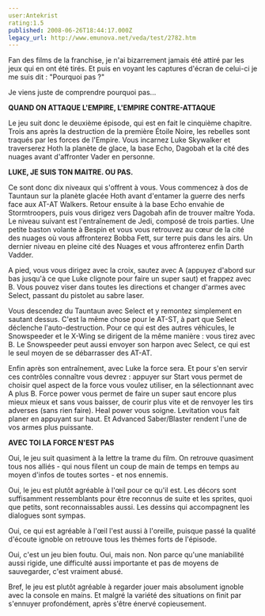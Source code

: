 ```yaml
---
user:Antekrist
rating:1.5
published: 2008-06-26T18:44:17.000Z
legacy_url: http://www.emunova.net/veda/test/2782.htm
---
```

Fan des films de la franchise, je n'ai bizarrement jamais été attiré par les jeux qui en ont été tirés. Et puis en voyant les captures d'écran de celui-ci je me suis dit : "Pourquoi pas ?"  

Je viens juste de comprendre pourquoi pas...  

  

**QUAND ON ATTAQUE L'EMPIRE, L'EMPIRE CONTRE-ATTAQUE**  

Le jeu suit donc le deuxième épisode, qui est en fait le cinquième chapitre. Trois ans après la destruction de la première Étoile Noire, les rebelles sont traqués par les forces de l'Empire. Vous incarnez Luke Skywalker et traverserez Hoth la planète de glace, la base Echo, Dagobah et la cité des nuages avant d'affronter Vader en personne.  

  

**LUKE, JE SUIS TON MAITRE. OU PAS.**  

Ce sont donc dix niveaux qui s'offrent à vous. Vous commencez à dos de Tauntaun sur la planète glacée Hoth avant d'entamer la guerre des nerfs face aux AT-AT Walkers. Retour ensuite à la base Echo envahie de Stormtroopers, puis vous dirigez vers Dagobah afin de trouver maître Yoda. Le niveau suivant est l'entraînement de Jedi, composé de trois parties. Une petite baston volante à Bespin et vous vous retrouvez au cœur de la cité des nuages où vous affronterez Bobba Fett, sur terre puis dans les airs. Un dernier niveau en pleine cité des Nuages et vous affronterez enfin Darth Vadder.  

A pied, vous vous dirigez avec la croix, sautez avec A (appuyez d'abord sur bas jusqu'à ce que Luke clignote pour faire un super saut) et frappez avec B. Vous pouvez viser dans toutes les directions et changer d'armes avec Select, passant du pistolet au sabre laser.  

Vous descendez du Tauntaun avec Select et y remontez simplement en sautant dessus. C'est la même chose pour le AT-ST, à part que Select déclenche l'auto-destruction. Pour ce qui est des autres véhicules, le Snowspeeder et le X-Wing se dirigent de la même manière : vous tirez avec B. Le Snowspeeder peut aussi envoyer son harpon avec Select, ce qui est le seul moyen de se débarrasser des AT-AT.  

Enfin après son entraînement, avec Luke la force sera. Et pour s'en servir ces contrôles connaître vous devrez : appuyer sur Start vous permet de choisir quel aspect de la force vous voulez utiliser, en la sélectionnant avec A plus B. Force power vous permet de faire un super saut encore plus mieux mieux et sans vous baisser, de courir plus vite et de renvoyer les tirs adverses (sans rien faire). Heal power vous soigne. Levitation vous fait planer en appuyant sur haut. Et Advanced Saber/Blaster rendent l'une de vos armes plus puissante.  

  

**AVEC TOI LA FORCE N'EST PAS**  

Oui, le jeu suit quasiment à la lettre la trame du film. On retrouve quasiment tous nos alliés - qui nous filent un coup de main de temps en temps au moyen d'infos de toutes sortes - et nos ennemis.  

Oui, le jeu est plutôt agréable à l'œil pour ce qu'il est. Les décors sont suffisamment ressemblants pour être reconnus de suite et les sprites, quoi que petits, sont reconnaissables aussi. Les dessins qui accompagnent les dialogues sont sympas.  

Oui, ce qui est agréable à l'œil l'est aussi à l'oreille, puisque passé la qualité d'écoute ignoble on retrouve tous les thèmes forts de l'épisode.  

Oui, c'est un jeu bien foutu. Oui, mais non. Non parce qu'une maniabilité aussi rigide, une difficulté aussi importante et pas de moyens de sauvegarder, c'est vraiment abusé.  

Bref, le jeu est plutôt agréable à regarder jouer mais absolument ignoble avec la console en mains. Et malgré la variété des situations on finit par s'ennuyer profondément, après s'être énervé copieusement.